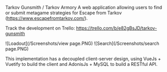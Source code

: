 Tarkov Gunsmith / Tarkov Armory
A web application allowing users to find or submit metagame strategies for Escape from Tarkov (https://www.escapefromtarkov.com/).

Track the development on Trello: https://trello.com/b/e82gBsJD/tarkov-gunsmith

![Loadout](/Screenshots/view page.PNG)
![Search](/Screenshots/search page.PNG)

This implementation has a decoupled client-server design, using VueJs + Vuetify to build the client and AdonisJs + MySQL to build a RESTful API. 

